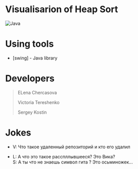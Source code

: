 # Visualisarion of Heap Sort
![Java](https://seeklogo.com/images/J/java-logo-7833D1D21A-seeklogo.com.png)

# Using tools
* [swing] - Java library

# Developers
> ELena Chercasova
>
> Victoria Tereshenko
>
> Sergey Kostin

# Jokes
- V: Что такое удаленный репозиторий и кто его удалил 

- L: А что это такое расспллывшееся? Это Вика?    
  S: А ты что не знаешь символ гита ? Это осьминожек... 
